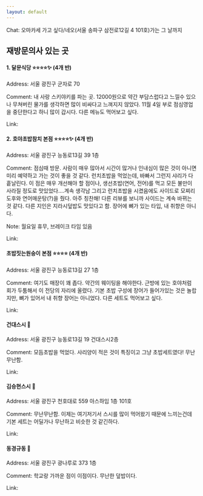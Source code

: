 ```yaml
---
layout: default
---
```


 Chat: 오마카세 가고 싶다/네오(서울 송파구 삼전로12길 4 101호)가는 그 날까지

## 재방문의사 있는 곳

#### **1. 달문식당 :star::star::star::star::sparkles: (4개 반)**
Address: 서울 광진구 군자로 70

Comment: 내 사랑 스키야키를 파는 곳. 12000원으로 약간 부담스럽다고 느낄수 있으나 무쳐버린 물가를 생각하면 많이 비싸다고 느껴지지 않았다. 11월 4일 부로 점심영업을 중단한다고 하니 많이 갑시다. 다른 메뉴도 먹어보고 싶다.

Link: 

#### **2. 호야초밥참치 본점 :star::star::star::star::sparkles: (4개 반)**
Address: 서울 광진구 능동로13길 39 1층

Comment: 점심때 방문. 사람이 매우 많아서 시간이 많거나 인내심이 많은 것이 아니면 미리 예약하고 가는 것이 좋을 것 같다. 런치초밥을 먹었는데, 바빠서 그런지 샤리가 다 흩날린다. 이 점은 매우 개선해야 할 점이나, 생선초밥(연어, 전어)를 먹고 모든 불만이 사라질 정도로 맛있었다....계속 생각남 그리고 런치초밥을 시켰음에도 사이드로 모찌리도후와 연어매운탕(?)을 줬다. 아주 칭찬해! 다른 리뷰를 보니까 사이드는 계속 바뀌는 것 같다. 다른 지인은 지라시덮밥도 맛있다고 함. 장어에 뼈가 있는 타입, 내 취향은 아니다.

Note: 월요일 휴무, 브레이크 타임 있음

Link: 

#### **초밥짓는원숭이 본점** :star::star::star::star: (4개 반)
Address: 서울 광진구 능동로13길 27 1층

Comment: 여기도 매장이 꽤 좁다. 약간의 웨이팅을 해야한다. 근방에 있는 호야처럼 회가 두툼해서 이 전당의 자리에 올렸다. 기본 초밥 구성에 장어가 들어가있는 것은 놀랍지만, 뼈가 있어서 내 취향 장어는 아니었다. 다른 세트도 먹어보고 싶다.

Link: 

#### **건대스시** :sushi:
Address: 서울 광진구 능동로13길 19 건대스시2층

Comment: 모듬초밥을 먹었다. 샤리양이 적은 것이 특징이고 그냥 초밥세트였다! 무난무난함.

Link:

#### **김승현스시** :sushi:
Address: 서울 광진구 천호대로 559 아스하임 1층 101호

Comment: 무난무난함. 이제는 여기저기서 스시를 많이 먹어왔기 때문에 느끼는건데 기본 세트는 어딜가나 무난하고 비슷한 것 같긴하다.

Link:


#### **동경규동** :stew:
Address: 서울 광진구 광나루로 373 1층

Comment: 학교랑 가까운 점이 이점이다. 무난한 덮밥이다.

Link: 